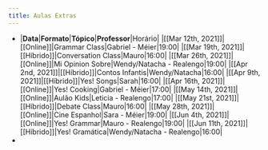 ```yaml
---
title: Aulas Extras
---
```


-
  |**Data**|**Formato**|**Tópico**|**Professor**|Horário|
  |[[Mar 12th, 2021]]|[[Online]]|Grammar Class|Gabriel - Méier|19:00|
  |[[Mar 19th, 2021]]|[[Híbrido]]|Conversation Class|Mauro|16:00|
  |[[Mar 26th, 2021]]|[[Online]]|Mi Opinion Sobre|Wendy/Natacha - Realengo|19:00|
  |[[Apr 2nd, 2021]]|[[Híbrido]]|Contos Infantis|Wendy/Natacha|16:00|
  |[[Apr 9th, 2021]]|[[Híbrido]]|Yes! Songs|Sarah|16:00|
  |[[Apr 16th, 2021]]|[[Online]]|Yes! Cooking|Gabriel - Méier|17:00|
  |[[May 14th, 2021]]|[[Online]]|Aulão Kids|Leticia - Realengo|17:00|
  |[[May 21st, 2021]]|[[Híbrido]]|Debate Class|Mauro|16:00|
  |[[May 28th, 2021]]|[[Online]]|Cine Espanhol|Sara - Méier|19:00|
  |[[Jun 4th, 2021]]|[[Online]]|Yes! Grammar|Mauro - Realengo|19:00|
  |[[Jun 11th, 2021]]|[[Híbrido]]|Yes! Gramática|Wendy/Natacha - Realengo|16:00|
-